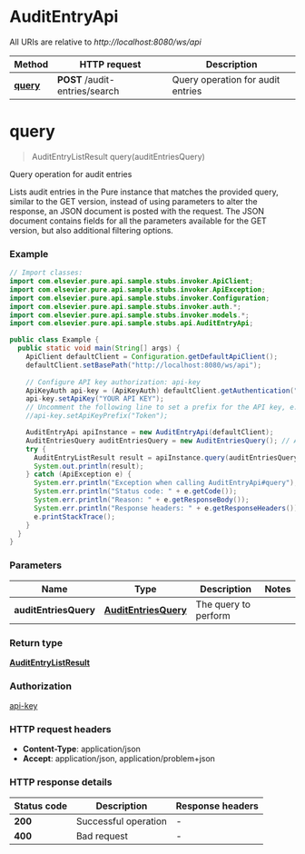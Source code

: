 # AuditEntryApi

All URIs are relative to *http://localhost:8080/ws/api*

Method | HTTP request | Description
------------- | ------------- | -------------
[**query**](AuditEntryApi.md#query) | **POST** /audit-entries/search | Query operation for audit entries


<a name="query"></a>
# **query**
> AuditEntryListResult query(auditEntriesQuery)

Query operation for audit entries

Lists audit entries in the Pure instance that matches the provided query, similar to the GET version, instead of using parameters to alter the response, an JSON document is posted with the request. The JSON document contains fields for all the parameters available for the GET version, but also additional filtering options.

### Example
```java
// Import classes:
import com.elsevier.pure.api.sample.stubs.invoker.ApiClient;
import com.elsevier.pure.api.sample.stubs.invoker.ApiException;
import com.elsevier.pure.api.sample.stubs.invoker.Configuration;
import com.elsevier.pure.api.sample.stubs.invoker.auth.*;
import com.elsevier.pure.api.sample.stubs.invoker.models.*;
import com.elsevier.pure.api.sample.stubs.api.AuditEntryApi;

public class Example {
  public static void main(String[] args) {
    ApiClient defaultClient = Configuration.getDefaultApiClient();
    defaultClient.setBasePath("http://localhost:8080/ws/api");
    
    // Configure API key authorization: api-key
    ApiKeyAuth api-key = (ApiKeyAuth) defaultClient.getAuthentication("api-key");
    api-key.setApiKey("YOUR API KEY");
    // Uncomment the following line to set a prefix for the API key, e.g. "Token" (defaults to null)
    //api-key.setApiKeyPrefix("Token");

    AuditEntryApi apiInstance = new AuditEntryApi(defaultClient);
    AuditEntriesQuery auditEntriesQuery = new AuditEntriesQuery(); // AuditEntriesQuery | The query to perform
    try {
      AuditEntryListResult result = apiInstance.query(auditEntriesQuery);
      System.out.println(result);
    } catch (ApiException e) {
      System.err.println("Exception when calling AuditEntryApi#query");
      System.err.println("Status code: " + e.getCode());
      System.err.println("Reason: " + e.getResponseBody());
      System.err.println("Response headers: " + e.getResponseHeaders());
      e.printStackTrace();
    }
  }
}
```

### Parameters

Name | Type | Description  | Notes
------------- | ------------- | ------------- | -------------
 **auditEntriesQuery** | [**AuditEntriesQuery**](AuditEntriesQuery.md)| The query to perform |

### Return type

[**AuditEntryListResult**](AuditEntryListResult.md)

### Authorization

[api-key](../README.md#api-key)

### HTTP request headers

 - **Content-Type**: application/json
 - **Accept**: application/json, application/problem+json

### HTTP response details
| Status code | Description | Response headers |
|-------------|-------------|------------------|
**200** | Successful operation |  -  |
**400** | Bad request |  -  |

